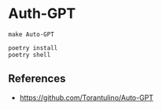 # Auth-GPT

```shell
make Auto-GPT

poetry install
poetry shell
```

## References

- <https://github.com/Torantulino/Auto-GPT>
